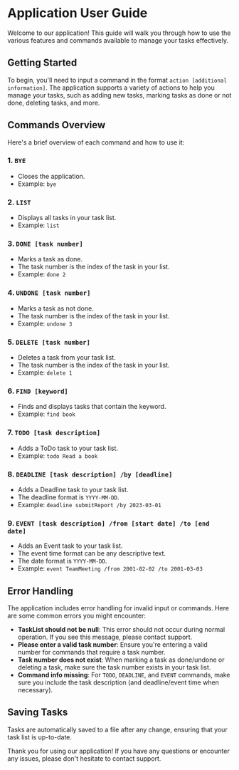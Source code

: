 # Application User Guide

Welcome to our application! This guide will walk you through how to use the various features and commands available to manage your tasks effectively.

## Getting Started

To begin, you'll need to input a command in the format `action [additional information]`. The application supports a variety of actions to help you manage your tasks, such as adding new tasks, marking tasks as done or not done, deleting tasks, and more.

## Commands Overview

Here's a brief overview of each command and how to use it:

### 1. `BYE`
- Closes the application.
- Example: `bye`

### 2. `LIST`
- Displays all tasks in your task list.
- Example: `list`

### 3. `DONE [task number]`
- Marks a task as done.
- The task number is the index of the task in your list.
- Example: `done 2`

### 4. `UNDONE [task number]`
- Marks a task as not done.
- The task number is the index of the task in your list.
- Example: `undone 3`

### 5. `DELETE [task number]`
- Deletes a task from your task list.
- The task number is the index of the task in your list.
- Example: `delete 1`

### 6. `FIND [keyword]`
- Finds and displays tasks that contain the keyword.
- Example: `find book`

### 7. `TODO [task description]`
- Adds a ToDo task to your task list.
- Example: `todo Read a book`

### 8. `DEADLINE [task description] /by [deadline]`
- Adds a Deadline task to your task list.
- The deadline format is `YYYY-MM-DD`.
- Example: `deadline submitReport /by 2023-03-01`

### 9. `EVENT [task description] /from [start date] /to [end date]`
- Adds an Event task to your task list.
- The event time format can be any descriptive text.
- The date format is `YYYY-MM-DD`.
- Example: `event TeamMeeting /from 2001-02-02 /to 2001-03-03`

## Error Handling

The application includes error handling for invalid input or commands. Here are some common errors you might encounter:

- **TaskList should not be null**: This error should not occur during normal operation. If you see this message, please contact support.
- **Please enter a valid task number**: Ensure you're entering a valid number for commands that require a task number.
- **Task number does not exist**: When marking a task as done/undone or deleting a task, make sure the task number exists in your task list.
- **Command info missing**: For `TODO`, `DEADLINE`, and `EVENT` commands, make sure you include the task description (and deadline/event time when necessary).

## Saving Tasks

Tasks are automatically saved to a file after any change, ensuring that your task list is up-to-date.

Thank you for using our application! If you have any questions or encounter any issues, please don't hesitate to contact support.
